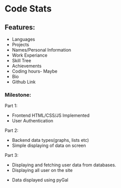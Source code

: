 # Code Stats 

## Features:
* Languages 
* Projects
* Names/Personal Information
* Work Experiance
* Skill Tree
* Achievements
* Coding hours- Maybe
* Bio
* Github Link

### Milestone:

Part 1:
- Frontend HTML/CSS/JS Implemented
- User Authentication

Part 2:
- Backend data types(graphs, lists etc)
- Simple displaying of data on screen

Part 3:
- Displaying and fetching user data from databases.
- Displaying all user on the site

* Data displayed using pyGal
 